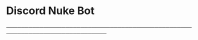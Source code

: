 # **Discord Nuke Bot**
─────────────────────────────────────────────────────────────────────────────
